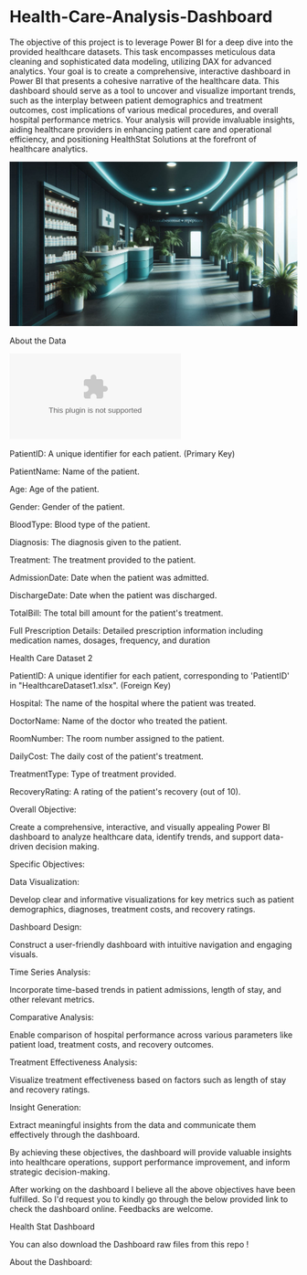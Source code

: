 # Health-Care-Analysis-Dashboard
The objective of this project is to leverage Power BI for a deep dive into the provided healthcare datasets. This task encompasses meticulous data cleaning and sophisticated data modeling, utilizing DAX for advanced analytics. Your goal is to create a comprehensive, interactive dashboard in Power BI that presents a cohesive narrative of the healthcare data. This dashboard should serve as a tool to uncover and visualize important trends, such as the interplay between patient demographics and treatment outcomes, cost implications of various medical procedures, and overall hospital performance metrics. Your analysis will provide invaluable insights, aiding healthcare providers in enhancing patient care and operational efficiency, and positioning HealthStat Solutions at the forefront of healthcare analytics.

![](https://github.com/Saurabh-Ratnaparkhi/Health-Care-Analysis-Dashboard/blob/main/Designer%20(7).png)

About the Data

![Healthcare Dataset 1](https://github.com/Saurabh-Ratnaparkhi/Health-Care-Analysis-Dashboard/blob/main/HealthcareDataset1.xlsx)

PatientID: A unique identifier for each patient. (Primary Key)

PatientName: Name of the patient.

Age: Age of the patient.

Gender: Gender of the patient.

BloodType: Blood type of the patient.

Diagnosis: The diagnosis given to the patient.

Treatment: The treatment provided to the patient.

AdmissionDate: Date when the patient was admitted.

DischargeDate: Date when the patient was discharged.

TotalBill: The total bill amount for the patient's treatment.

Full Prescription Details: Detailed prescription information including medication names, dosages, frequency, and duration

Health Care Dataset 2

PatientID: A unique identifier for each patient, corresponding to 'PatientID' in "HealthcareDataset1.xlsx". (Foreign Key)

Hospital: The name of the hospital where the patient was treated.

DoctorName: Name of the doctor who treated the patient.

RoomNumber: The room number assigned to the patient.

DailyCost: The daily cost of the patient's treatment.

TreatmentType: Type of treatment provided.

RecoveryRating: A rating of the patient's recovery (out of 10).

Overall Objective:

Create a comprehensive, interactive, and visually appealing Power BI dashboard to analyze healthcare data, identify trends, and support data-driven decision making.

Specific Objectives:

Data Visualization:

Develop clear and informative visualizations for key metrics such as patient demographics, diagnoses, treatment costs, and recovery ratings.

Dashboard Design:

Construct a user-friendly dashboard with intuitive navigation and engaging visuals.

Time Series Analysis:

Incorporate time-based trends in patient admissions, length of stay, and other relevant metrics.

Comparative Analysis:

Enable comparison of hospital performance across various parameters like patient load, treatment costs, and recovery outcomes.

Treatment Effectiveness Analysis:

Visualize treatment effectiveness based on factors such as length of stay and recovery ratings.

Insight Generation:

Extract meaningful insights from the data and communicate them effectively through the dashboard.

By achieving these objectives, the dashboard will provide valuable insights into healthcare operations, support performance improvement, and inform strategic decision-making.


After working on the dashboard I believe all the above objectives have been fulfilled. So I'd request you to kindly go through the below provided link to check the dashboard online.
Feedbacks are welcome.

Health Stat Dashboard

You can also download the Dashboard raw files from this repo !

About the Dashboard:
